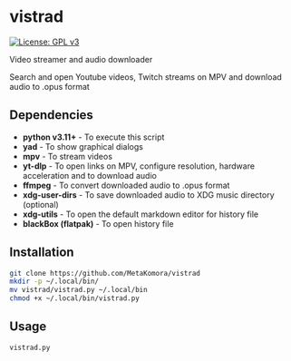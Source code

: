# vistrad

[![License: GPL v3](https://img.shields.io/badge/License-GPLv3-blue.svg)](https://www.gnu.org/licenses/gpl-3.0)

Video streamer and audio downloader

Search and open Youtube videos, Twitch streams on MPV and download audio to .opus format

## Dependencies
- **python v3.11+** - To execute this script
- **yad** - To show graphical dialogs
- **mpv** - To stream videos
- **yt-dlp** - To open links on MPV, configure resolution, hardware acceleration and to download audio
- **ffmpeg** - To convert downloaded audio to .opus format
- **xdg-user-dirs** - To save downloaded audio to XDG music directory (optional)
- **xdg-utils** - To open the default markdown editor for history file
- **blackBox (flatpak)** - To open history file

## Installation
```sh
git clone https://github.com/MetaKomora/vistrad
mkdir -p ~/.local/bin/
mv vistrad/vistrad.py ~/.local/bin
chmod +x ~/.local/bin/vistrad.py
```

## Usage
```sh
vistrad.py
```
